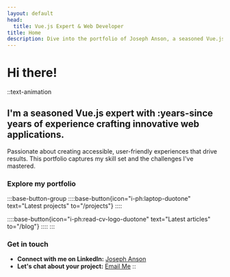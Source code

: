 ```yaml
---
layout: default
head:
  title: Vue.js Expert & Web Developer
title: Home
description: Dive into the portfolio of Joseph Anson, a seasoned Vue.js developer with over 8 years of experience in creating cutting-edge web applications. Discover his passion for code and design.
---
```


# Hi there!

::text-animation
## I'm a seasoned Vue.js expert with :years-since years of experience crafting innovative web applications.

Passionate about creating accessible, user-friendly experiences that drive results. This portfolio captures my skill set and the challenges I've mastered.

### **Explore my portfolio**

:::base-button-group
  ::::base-button{icon="i-ph:laptop-duotone" text="Latest projects" to="/projects"}
  ::::

  ::::base-button{icon="i-ph:read-cv-logo-duotone" text="Latest articles" to="/blog"}
  ::::
:::

### **Get in touch**

- **Connect with me on LinkedIn:** [Joseph Anson](https://www.linkedin.com/in/josephanson/)
- **Let's chat about your project:** [Email Me](mailto:josephanson@hotmail.co.uk)
::
